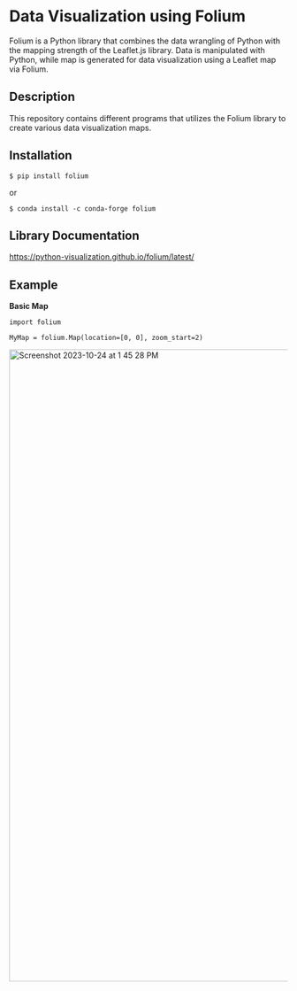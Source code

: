 # Data Visualization using Folium
Folium is a Python library that combines the data wrangling of Python with the mapping strength of the Leaflet.js library. Data is manipulated with Python, while map is generated for 
data visualization using a Leaflet map via Folium. 

## Description
This repository contains different programs that utilizes the Folium library to create various data visualization maps. 

## Installation

`$ pip install folium`

or

`$ conda install -c conda-forge folium`

## Library Documentation
https://python-visualization.github.io/folium/latest/

## Example
**Basic Map**

`import folium`

`MyMap = folium.Map(location=[0, 0], zoom_start=2)`

<img width="1142" alt="Screenshot 2023-10-24 at 1 45 28 PM" src="https://github.com/kimberly42787/Folium/assets/56846342/b2c746a9-22d4-4fec-a879-740683c12b99">


